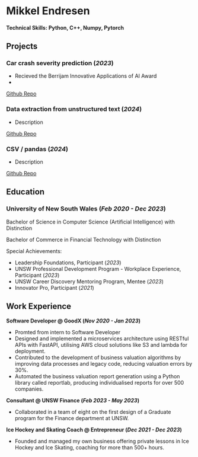 # Mikkel Endresen

#### Technical Skills: Python, C++, Numpy, Pytorch




## Projects

### Car crash severity prediction (_2023_)
- Recieved the Berrijam Innovative Applications of AI Award
- 

[Github Repo](https://github.com/MikkelEndresen/portfolio/tree/main/TheLastOfUs)

### Data extraction from unstructured text (_2024_)
- Description

[Github Repo](https://github.com/MikkelEndresen/DataExtractionFromText)

### CSV / pandas (_2024_)
- Description

[Github Repo](https://github.com/MikkelEndresen/DataCleaning)

## Education

### University of New South Wales  (_Feb 2020 - Dec 2023_)

  Bachelor of Science in Computer Science (Artificial Intelligence) with Distinction
  
  Bachelor of Commerce in Financial Technology with Distinction
  
  Special Achievements:
  - Leadership Foundations, Participant  (_2023_)
  - UNSW Professional Development Program - Workplace Experience, Participant  (_2023_)
  - UNSW Career Discovery Mentoring Program, Mentee  (_2023_)
  - Innovator Pro, Participant  (_2021_)

## Work Experience

**Software Developer @ GoodX (_Nov 2020 - Jan 2023_)**
- Promted from intern to Software Developer
- Designed and implemented a microservices architecture using RESTful APIs with FastAPI, utilising AWS cloud solutions like S3 and lambda for deployment. 
- Contributed to the development of business valuation algorithms by improving data processes and legacy code, reducing valuation errors by 30%.
- Automated the business valuation report generation using a Python library called reportlab, producing individualised reports for over 500 companies.


**Consultant @ UNSW Finance (_Feb 2023 - May 2023_)**
- Collaborated in a team of eight on the first design of a Graduate program for the Finance department at UNSW. 


**Ice Hockey and Skating Coach @ Entrepreneur (_Dec 2021 - Dec 2023_)**
- Founded and managed my own business offering private lessons in Ice Hockey and Ice Skating, coaching for more than 500+ hours.




